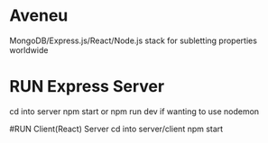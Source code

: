 # Aveneu
MongoDB/Express.js/React/Node.js stack for subletting properties worldwide


# RUN Express Server
cd into server
npm start or npm run dev if wanting to use nodemon

#RUN Client(React) Server
cd into server/client
npm start
